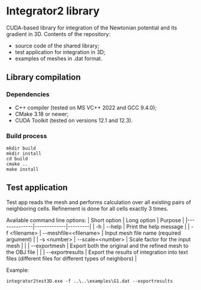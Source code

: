 # **Integrator2** library

CUDA-based library for integration of the Newtonian potential and its gradient in 3D. Contents of the repository:
* source code of the shared library;
* test application for integration in 3D;
* examples of meshes in .dat format.

## Library compilation

### Dependencies

- C++ compiler (tested on MS VC++ 2022 and GCC 9.4.0);
- CMake 3.18 or newer;
- CUDA Toolkit (tested on versions 12.1 and 12.3).

### Build process

```
mkdir build
mkdir install
cd build
cmake ..
make install
```

## Test application

Test app reads the mesh and performs calculation over all existing pairs of neighboring cells. Refinement is done for all cells exactly 3 times.

Available command line options:
| Short option | Long option | Purpose |
|--------------|-------------|---------|
| -h           | --help      | Print the help message |
| -f \<filename\> | --meshfile=\<filename\> | Input mesh file name (required argument) |
| -s \<number\> | --scale=\<number\> | Scale factor for the input mesh |
|              | --exportmesh | Export both the original and the refined mesh to the OBJ file |
|              | --exportresults | Export the results of integration into text files (different files for different types of neighbors) |

Example:
```
integrator2test3D.exe -f ..\..\examples\G1.dat --exportresults
```